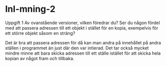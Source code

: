 # Inl-mning-2

Uppgift 1
Av ovanstående versioner, vilken föredrar du? Ser du någon fördel med att passera adressen till ett objekt i stället för en
kopia, exempelvis för ett större objekt såsom en sträng?

Det är bra att passera adressen för då kan man andra på innehållet på andra ställen i programmet än just där den var intierad. Det tar också mycket mindre minne 
att bara skicka adressen till ett ställe istället för att skicka hela kopian av något fram och tillbaka. 

